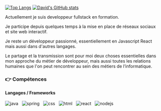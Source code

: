 

[![Top Langs](https://github-readme-stats.vercel.app/api/top-langs/?username=NavyDav&layout=compact&theme=yeblu&hide_border=enabled)](https://github.com/anuraghazra/github-readme-stats)
[![David's GitHub stats](https://github-readme-stats.vercel.app/api?username=NavyDav&hide=contribs,prs&count_private=true&show_icons=true&theme=github_dark&hide_border=enabled)](https://github.com/anuraghazra/github-readme-stats)


Actuellement je suis developpeur fullstack en formation.

Je participe depuis quelques temps à la mise en place de réseaux sociaux et site web interactif.

Je reste un développeur passionné, essentiellement en Javascript React mais aussi dans d'autres langages.

Le partage et la transmission sont pour moi deux choses essentielles dans mon approche du métier de développeur, mais aussi toutes les relations humaines que l'on peut rencontrer au sein des métiers de l’informatique. 

### :point_right: Compétences
#### Langages / Frameworks
<img src="./assets/images/java.png" alt="java" title="Java"/>&nbsp;&nbsp; <img src="./assets/images/spring.ico" alt="spring" title="Spring"/>&nbsp;&nbsp; 
<img src="./assets/images/css.png" alt ="css" title="Css"/>&nbsp;&nbsp; 
<img src="./assets/images/html.png" alt ="html" title="html"/>&nbsp;&nbsp;
<img src="./assets/images/react.png" alt ="react" title="react"/>&nbsp;&nbsp;
<img src="./assets/images/nodejs.png" alt ="nodejs" title="nodejs"/>&nbsp;&nbsp;
<!--

**NavyDav/NavyDav** is a ✨ _special_ ✨ repository because its `README.md` (this file) appears on your GitHub profile.

Here are some ideas to get you started:

- 🔭 I’m currently working on ...
- 🌱 I’m currently learning ...
- 👯 I’m looking to collaborate on ...
- 🤔 I’m looking for help with ...
- 💬 Ask me about ...
- 📫 How to reach me: ...
- 😄 Pronouns: ...
- ⚡ Fun fact: ...
-->
